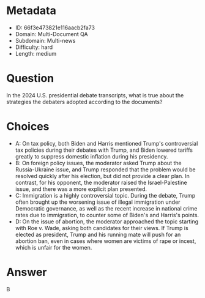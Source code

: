 # Metadata

- ID: 66f3e473821e116aacb2fa73
- Domain: Multi-Document QA
- Subdomain: Multi-news
- Difficulty: hard
- Length: medium

# Question

In the 2024 U.S. presidential debate transcripts, what is true about the strategies the debaters adopted according to the documents?

# Choices

- A: On tax policy, both Biden and Harris mentioned Trump's controversial tax policies during their debates with Trump, and Biden lowered tariffs greatly to suppress domestic inflation during his presidency.
- B: On foreign policy issues, the moderator asked Trump about the Russia-Ukraine issue, and Trump responded that the problem would be resolved quickly after his election, but did not provide a clear plan. In contrast, for his opponent, the moderator raised the Israel-Palestine issue, and there was a more explicit plan presented.
- C: Immigration is a highly controversial topic. During the debate, Trump often brought up the worsening issue of illegal immigration under Democratic governance, as well as the recent increase in national crime rates due to immigration, to counter some of Biden's and Harris's points.
- D: On the issue of abortion, the moderator approached the topic starting with Roe v. Wade, asking both candidates for their views. If Trump is elected as president, Trump and his running mate will push for an abortion ban, even in cases where women are victims of rape or incest, which is unfair for the women.

# Answer

B
